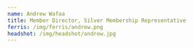 ```yaml
---
name: Andrew Wafaa
title: Member Director, Silver Membership Representative
ferris: /img/ferris/andrew.png
headshot: /img/headshot/andrew.jpg
---
```

